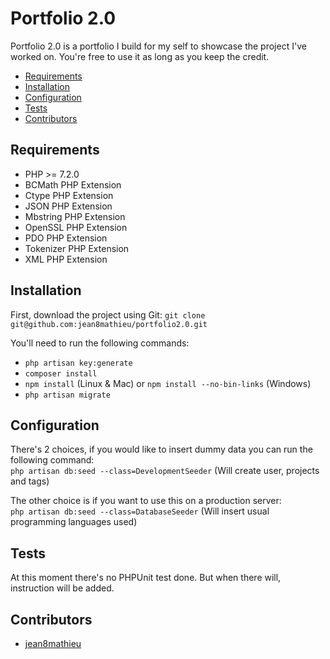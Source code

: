 # Portfolio 2.0

Portfolio 2.0 is a portfolio I build for my self to showcase the project I've worked on. You're free to use it as long 
as you keep the credit.

* [Requirements](#requirements)
* [Installation](#installation)
* [Configuration](#configuration)
* [Tests](#tests)
* [Contributors](#contributors)

## Requirements
* PHP >= 7.2.0
* BCMath PHP Extension
* Ctype PHP Extension
* JSON PHP Extension
* Mbstring PHP Extension
* OpenSSL PHP Extension
* PDO PHP Extension
* Tokenizer PHP Extension
* XML PHP Extension

## Installation
First, download the project using Git:
`git clone git@github.com:jean8mathieu/portfolio2.0.git`

You'll need to run the following commands:
* `php artisan key:generate`
* `composer install`
* `npm install` (Linux & Mac) or `npm install --no-bin-links` (Windows)
* `php artisan migrate`

## Configuration
There's 2 choices, if you would like to insert dummy data you can run the following command:  
`php artisan db:seed --class=DevelopmentSeeder` (Will create user, projects and tags)

The other choice is if you want to use this on a production server:   
`php artisan db:seed --class=DatabaseSeeder` (Will insert usual programming languages used)

## Tests
At this moment there's no PHPUnit test done. But when there will, instruction will be added.

## Contributors
* [jean8mathieu](https://github.com/jean8mathieu)
